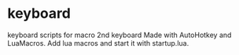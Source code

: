 # keyboard
keyboard scripts for macro 2nd keyboard
Made with AutoHotkey and LuaMacros.
Add lua macros and start it with startup.lua.
